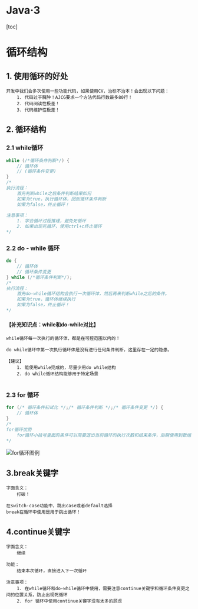 # Java·3

[toc]

# 循环结构

## 1. 使用循环的好处

```
开发中我们会多次使用一些功能代码，如果使用CV，治标不治本！会出现以下问题：
	1. 代码过于臃肿！AJCG要求一个方法代码行数最多80行！
	2. 代码阅读性极差！
	3. 代码维护性极差！
```

## 2. 循环结构

### 2.1 while循环

```java
while (/*循环条件判断*/) {
    // 循环体
    // (循环条件变更)
}
/*
执行流程：
	首先判断while之后条件判断结果如何
	如果为true，执行循环体，回到循环条件判断
	如果为false，终止循环！
	
注意事项：
	1. 学会循环过程推理，避免死循环
	2. 如果出现死循环，使用ctrl+c终止循环
*/
```

### 2.2 do - while 循环

```java
do {
	// 循环体
    // 循环条件变更
} while (/*循环条件判断*/);
/*
执行流程：
	首先do-while循环结构会执行一次循环体，然后再来判断while之后的条件。
	如果为true，循环体继续执行
	如果为false，终止循环！
*/
```

#### 【补充知识点：while和do-while对比】

```
while循环每一次执行的循环体，都是在可控范围以内的！

do while循环中第一次执行循环体是没有进行任何条件判断，这里存在一定的隐患。

【建议】
	1. 能使用while完成的，尽量少用do while结构
	2. do while循环结构能够用于特定场景
	
```

### **2.3 for 循环**

```java
for (/* 循环条件初试化 */;/* 循环条件判断 */;/* 循环条件变更 */) {
	// 循环体
}
/*
for循环优势
	for循环小括号里面的条件可以简要退出当前循环的执行次数和结束条件，后期使用到数组、算法中非常常见。
*/
```

![for循环图例](https://i.loli.net/2021/04/23/HBfdqD17hUZezSE.png)

## 3.break关键字

```
字面含义：
	打破！
	
在switch-case功能中，跳出case或者default选择
break在循环中使用是用于跳出循环！
```

## 4.continue关键字

```
字面含义：
	继续
	
功能：
	结束本次循环，直接进入下一次循环
	
注意事项：
	1. 在while循环和do-while循环中使用，需要注意continue关键字和循环条件变更之间的位置关系，防止出现死循环
	2. for 循环中使用continue关键字没有太多的顾虑
```

